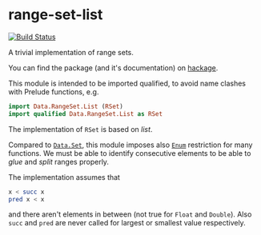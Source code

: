 # range-set-list

[![Build Status](https://travis-ci.org/phadej/range-set-list.svg?branch=travis-expr)](https://travis-ci.org/phadej/range-set-list)

A trivial implementation of range sets.

You can find the package (and it's documentation) on [hackage](http://hackage.haskell.org/package/range-set-list).

This module is intended to be imported qualified, to avoid name
clashes with Prelude functions, e.g.

```haskell
import Data.RangeSet.List (RSet)
import qualified Data.RangeSet.List as RSet
```

The implementation of `RSet` is based on _list_.

Compared to [`Data.Set`](http://hackage.haskell.org/package/containers-0.5.4.0/docs/Data-Set.html),
this module imposes also [`Enum`](http://hackage.haskell.org/package/base-4.6.0.1/docs/Prelude.html#t:Enum)
restriction for many functions.
We must be able to identify consecutive elements to be able to _glue_ and _split_ ranges properly.

The implementation assumes that

```haskell
x < succ x
pred x < x
```

and there aren't elements in between (not true for `Float` and `Double`).
Also `succ` and `pred` are never called for largest or smallest value respectively.
